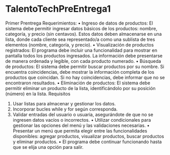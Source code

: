 # TalentoTechPreEntrega1
Primer Prentrega
Requerimientos:
•	Ingreso de datos de productos: El sistema debe permitir ingresar datos básicos de los productos: nombre, categoría, y precio (sin centavos). Estos datos deben almacenarse en una lista, donde cada cliente sea representado/a como una sublista de tres elementos (nombre, categoría, y precio).
•	Visualización de productos registrados: El programa debe incluir una funcionalidad para mostrar en pantalla todos los productos ingresados. La información debe presentarse de manera ordenada y legible, con cada producto numerado.
•	Búsqueda de productos: El sistema debe permitir buscar productos por su nombre. Si encuentra coincidencias, debe mostrar la información completa de los productos que coincidan. Si no hay coincidencias, debe informar que no se encontraron resultados.
•	Eliminación de productos: El sistema debe permitir eliminar un producto de la lista, identificándolo por su posición (número) en la lista.
Requisitos
1.	Usar listas para almacenar y gestionar los datos. 
2.	Incorporar bucles while y for según corresponda. 
3.	Validar entradas del usuario o usuaria, asegurándote de que no se ingresen datos vacíos o incorrectos.
•	Utilizar condicionales para gestionar las opciones del menú y las validaciones necesarias.
•	Presentar un menú que permita elegir entre las funcionalidades disponibles: agregar productos, visualizar productos, buscar productos y eliminar productos.
•	El programa debe continuar funcionando hasta que se elija una opción para salir.

